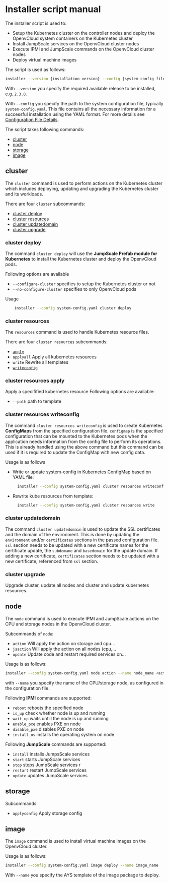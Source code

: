 # Installer script manual

The installer script is used to:

* Setup the Kubernetes cluster on the controller nodes and deploy the OpenvCloud system containers on the Kubernetes cluster
* Install JumpScale services on the OpenvCloud cluster nodes
* Execute IPMI and JumpScale commands on the OpenvCloud cluster nodes
* Deploy virtual machine images

The script is used as follows:

```bash
installer --version {installation version} --config {system config file path} <command> <subcommand> [other options]
```

With `--version` you specify the required available release to be installed, e.g. `2.3.0`.

With `--config` you specify the path to the system configuration file, typically `system-config.yaml`. This file contains all the necessary information for a successful installation using the YAML format. For more details see [Configuration File Details](../system-config.md).

The script takes following commands:

* [cluster](installer-script.md#cluster)
* [node](installer-script.md#node)
* [storage](installer-script.md#storage)
* [image](installer-script.md#image)

## cluster <a id="cluster"></a>

The `cluster` command is used to perform actions on the Kubernetes cluster which includes deploying, updating and upgrading the Kubernetes cluster and its workloads.

There are four `cluster` subcommands:

* [cluster deploy](installer-script.md#cluster-deploy)
* [cluster resources](installer-script.md#cluster-resources)
* [cluster updatedomain](installer-script.md#cluster-updatedomain)
* [cluster upgrade](installer-script.md#cluster-upgrade)

### cluster deploy <a id="cluster-deploy"></a>

The command `cluster deploy` will use the **JumpScale Prefab module for Kubernetes** to install the Kubernetes cluster and deploy the OpenvCloud pods.

Following options are available

* `--configure-cluster` specifies to setup the Kubernetes cluster or not
* `--no-configure-cluster` specifies to only OpenvCloud pods

Usage

```bash
    installer --config system-config.yaml cluster deploy
```

### cluster resources <a id="cluster-resources"></a>

The `resources` command is used to handle Kubernetes resource files.

There are four `cluster resources` subcommands:

* [`apply`](installer-script.md#cluster-resources-apply)
* `applyall`     Apply all kubernetes resources
* `write`        Rewrite all templates
* [`writeconfig`](installer-script.md#cluster-resources-writeconfig)

### cluster resources apply <a id="cluster-resources-apply"></a>

Apply a specifified kubernetes resource Following options are available:

* `--path` path to template

### cluster resources writeconfig <a id="cluster-resources-writeconfig"></a>

The command `cluster resources writeconfig` is used to create Kubernetes **ConfigMaps** from the specified configuration file. `configmap` is the specified configuration that can be mounted to the Kubernetes pods when the application needs information from the config file to perform its operations. This is already handled using the above command but this command can be used if it is required to update the ConfigMap with new config data.

Usage is as follows

* Write or update system-config in Kubernetes ConfigMap based on YAML file:

  ```bash
    installer --config system-config.yaml cluster resources writeconfig
  ```

* Rewrite kube resources from template:

  ```bash
    installer --config system-config.yaml cluster resources write
  ```

### cluster updatedomain <a id="cluster-updatedomain"></a>

The command `cluster updatedomain` is used to update the SSL certificates and the domain of the environment. This is done by updating the `environment` and/or `certificates` sections in the passed configuration file. `ssl` section needs to be updated with a new certificate names for the certificate update, the `subdomane` and `basedomain` for the update domain. If adding a new certificate, `certificates` section needs to be updated with a new certificate, referenced from `ssl` section.

### cluster upgrade <a id="cluster-upgrade"></a>

Upgrade cluster, update all nodes and cluster and update kubernetes resources.

## node <a id="node"></a>

The `node` command is used to execute IPMI and JumpScale actions on the CPU and storage nodes in the OpenvCloud cluster.

Subcommands of `node`:

* `action`    Will apply the action on storage and cpu...
* `jsaction`  Will apply the action on all nodes \(cpu,...
* `update`    Update code and restart required services on...

Usage is as follows:

```bash
installer --config system-config.yaml node action --name node_name <action>
```

with `--name` you specify the name of the CPU/storage node, as configured in the configuration file.

Following **IPMI** commands are supported:

* `reboot` reboots the specified node
* `is_up` check whether node is up and running
* `wait_up` waits untill the node is up and running
* `enable_pxe` enables PXE on node
* `disable_pxe` disables PXE on node
* `install_os` installs the operating system on node

Following **JumpScale** commands are supported:

* `install` installs JumpsScale services
* `start` starts JumpScale services
* `stop` stops JumpScale services r
* `restart` restart JumpScale services
* `update` updates JumpScale services

## storage <a id="storage"></a>

Subcommands:

* `applyconfig`  Apply storage config

## image <a id="image"></a>

The `image` command is used to install virtual machine images on the OpenvCloud cluster.

Usage is as follows:

```bash
installer --config system-config.yaml image deploy --name image_name
```

With `--name` you specify the AYS template of the image package to deploy.

